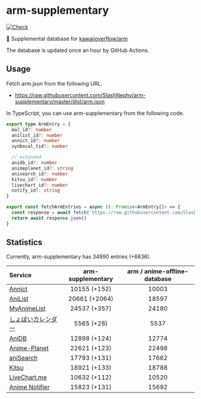 # arm-supplementary

[![Check](https://github.com/SlashNephy/arm-supplementary/actions/workflows/check-node.yml/badge.svg)](https://github.com/SlashNephy/arm-supplementary/actions/workflows/check-node.yml)

💊 Supplemental database for [kawaiioverflow/arm](https://github.com/kawaiioverflow/arm)

The database is updated once an hour by GitHub Actions.

## Usage

Fetch arm.json from the following URL.

- https://raw.githubusercontent.com/SlashNephy/arm-supplementary/master/dist/arm.json

In TypeScript, you can use arm-supplementary from the following code.

```TypeScript
export type ArmEntry = {
  mal_id?: number
  anilist_id?: number
  annict_id?: number
  syobocal_tid?: number

  // extended
  anidb_id?: number
  animeplanet_id?: string
  anisearch_id?: number
  kitsu_id?: number
  livechart_id?: number
  notify_id?: string
}

export const fetchArmEntries = async (): Promise<ArmEntry[]> => {
  const response = await fetch('https://raw.githubusercontent.com/SlashNephy/arm-supplementary/master/dist/arm.json')
  return await response.json()
}
```

## Statistics

Currently, arm-supplementary has 34990 entries (+6836).

| Service                                     | arm-supplementary | arm / anime-offline-database |
| :------------------------------------------ | :---------------: | :--------------------------: |
| [Annict](https://annict.com)                |   10155 (+152)    |            10003             |
| [AniList](https://anilist.co)               |   20661 (+2064)   |            18597             |
| [MyAnimeList](https://myanimelist.net)      |   24537 (+357)    |            24180             |
| [しょぼいカレンダー](https://cal.syoboi.jp) |    5565 (+28)     |             5537             |
| [AniDB](https://anidb.net)                  |   12898 (+124)    |            12774             |
| [Anime-Planet](https://anime-planet.com)    |   22621 (+123)    |            22498             |
| [aniSearch](https://anisearch.com)          |   17793 (+131)    |            17662             |
| [Kitsu](https://kitsu.io)                   |   18921 (+133)    |            18788             |
| [LiveChart.me](https://livechart.me)        |   10632 (+112)    |            10520             |
| [Anime Notifier](https://notify.moe)        |   15823 (+131)    |            15692             |
